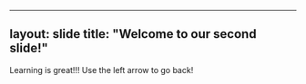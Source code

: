 ----
layout: slide
title: "Welcome to our second slide!"
----
Learning is great!!!
Use the left arrow to go back!
